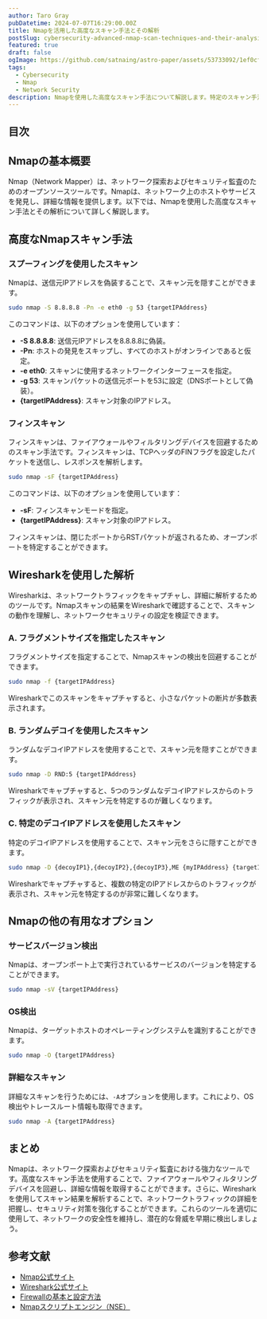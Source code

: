 ```yaml
---
author: Taro Gray
pubDatetime: 2024-07-07T16:29:00.00Z
title: Nmapを活用した高度なスキャン手法とその解析
postSlug: cybersecurity-advanced-nmap-scan-techniques-and-their-analysis
featured: true
draft: false
ogImage: https://github.com/satnaing/astro-paper/assets/53733092/1ef0cf03-8137-4d67-ac81-84a032119e3a
tags:
  - Cybersecurity
  - Nmap
  - Network Security
description: Nmapを使用した高度なスキャン手法について解説します。特定のスキャン手法やWiresharkを用いた解析方法を学び、ネットワークセキュリティを強化しましょう。
---
```


## 目次

## Nmapの基本概要

Nmap（Network Mapper）は、ネットワーク探索およびセキュリティ監査のためのオープンソースツールです。Nmapは、ネットワーク上のホストやサービスを発見し、詳細な情報を提供します。以下では、Nmapを使用した高度なスキャン手法とその解析について詳しく解説します。

## 高度なNmapスキャン手法

### スプーフィングを使用したスキャン

Nmapは、送信元IPアドレスを偽装することで、スキャン元を隠すことができます。

```sh
sudo nmap -S 8.8.8.8 -Pn -e eth0 -g 53 {targetIPAddress}
```

このコマンドは、以下のオプションを使用しています：

- **-S 8.8.8.8**: 送信元IPアドレスを8.8.8.8に偽装。
- **-Pn**: ホストの発見をスキップし、すべてのホストがオンラインであると仮定。
- **-e eth0**: スキャンに使用するネットワークインターフェースを指定。
- **-g 53**: スキャンパケットの送信元ポートを53に設定（DNSポートとして偽装）。
- **{targetIPAddress}**: スキャン対象のIPアドレス。

### フィンスキャン

フィンスキャンは、ファイアウォールやフィルタリングデバイスを回避するためのスキャン手法です。フィンスキャンは、TCPヘッダのFINフラグを設定したパケットを送信し、レスポンスを解析します。

```sh
sudo nmap -sF {targetIPAddress}
```

このコマンドは、以下のオプションを使用しています：

- **-sF**: フィンスキャンモードを指定。
- **{targetIPAddress}**: スキャン対象のIPアドレス。

フィンスキャンは、閉じたポートからRSTパケットが返されるため、オープンポートを特定することができます。

## Wiresharkを使用した解析

Wiresharkは、ネットワークトラフィックをキャプチャし、詳細に解析するためのツールです。Nmapスキャンの結果をWiresharkで確認することで、スキャンの動作を理解し、ネットワークセキュリティの設定を検証できます。

### A. フラグメントサイズを指定したスキャン

フラグメントサイズを指定することで、Nmapスキャンの検出を回避することができます。

```sh
sudo nmap -f {targetIPAddress}
```

Wiresharkでこのスキャンをキャプチャすると、小さなパケットの断片が多数表示されます。

### B. ランダムデコイを使用したスキャン

ランダムなデコイIPアドレスを使用することで、スキャン元を隠すことができます。

```sh
sudo nmap -D RND:5 {targetIPAddress}
```

Wiresharkでキャプチャすると、5つのランダムなデコイIPアドレスからのトラフィックが表示され、スキャン元を特定するのが難しくなります。

### C. 特定のデコイIPアドレスを使用したスキャン

特定のデコイIPアドレスを使用することで、スキャン元をさらに隠すことができます。

```sh
sudo nmap -D {decoyIP1},{decoyIP2},{decoyIP3},ME {myIPAddress} {targetIPAddress}
```

Wiresharkでキャプチャすると、複数の特定のIPアドレスからのトラフィックが表示され、スキャン元を特定するのが非常に難しくなります。

## Nmapの他の有用なオプション

### サービスバージョン検出

Nmapは、オープンポート上で実行されているサービスのバージョンを特定することができます。

```sh
sudo nmap -sV {targetIPAddress}
```

### OS検出

Nmapは、ターゲットホストのオペレーティングシステムを識別することができます。

```sh
sudo nmap -O {targetIPAddress}
```

### 詳細なスキャン

詳細なスキャンを行うためには、`-A`オプションを使用します。これにより、OS検出やトレースルート情報も取得できます。

```sh
sudo nmap -A {targetIPAddress}
```

## まとめ

Nmapは、ネットワーク探索およびセキュリティ監査における強力なツールです。高度なスキャン手法を使用することで、ファイアウォールやフィルタリングデバイスを回避し、詳細な情報を取得することができます。さらに、Wiresharkを使用してスキャン結果を解析することで、ネットワークトラフィックの詳細を把握し、セキュリティ対策を強化することができます。これらのツールを適切に使用して、ネットワークの安全性を維持し、潜在的な脅威を早期に検出しましょう。

## 参考文献

- [Nmap公式サイト](https://nmap.org/)
- [Wireshark公式サイト](https://www.wireshark.org/)
- [Firewallの基本と設定方法](https://www.cisco.com/c/en/us/products/security/firewalls/index.html)
- [Nmapスクリプトエンジン（NSE）](https://nmap.org/book/nse.html)
